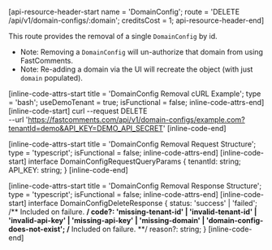 [api-resource-header-start name = 'DomainConfig'; route = 'DELETE /api/v1/domain-configs/:domain'; creditsCost = 1; api-resource-header-end]

This route provides the removal of a single `DomainConfig` by id.

- Note: Removing a `DomainConfig` will un-authorize that domain from using FastComments.
- Note: Re-adding a domain via the UI will recreate the object (with just `domain` populated).

[inline-code-attrs-start title = 'DomainConfig Removal cURL Example'; type = 'bash'; useDemoTenant = true; isFunctional = false; inline-code-attrs-end]
[inline-code-start]
curl --request DELETE \
  --url 'https://fastcomments.com/api/v1/domain-configs/example.com?tenantId=demo&API_KEY=DEMO_API_SECRET'
[inline-code-end]

[inline-code-attrs-start title = 'DomainConfig Removal Request Structure'; type = 'typescript'; isFunctional = false; inline-code-attrs-end]
[inline-code-start]
interface DomainConfigRequestQueryParams {
    tenantId: string;
    API_KEY: string;
}
[inline-code-end]

[inline-code-attrs-start title = 'DomainConfig Removal Response Structure'; type = 'typescript'; isFunctional = false; inline-code-attrs-end]
[inline-code-start]
interface DomainConfigDeleteResponse {
    status: 'success' | 'failed';
    /** Included on failure. **/
    code?: 'missing-tenant-id' | 'invalid-tenant-id' | 'invalid-api-key' | 'missing-api-key' | 'missing-domain' | 'domain-config-does-not-exist';
    /** Included on failure. **/
    reason?: string;
}
[inline-code-end]
